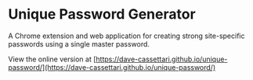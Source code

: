 # Unique Password Generator

A Chrome extension and web application for creating strong site-specific passwords using a single master password.

View the online version at [https://dave-cassettari.github.io/unique-password/](https://dave-cassettari.github.io/unique-password/)